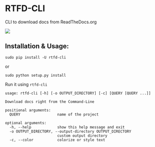 # RTFD-CLI

CLI to download docs from ReadTheDocs.org

<img src='http://i.imgur.com/tAJCxnd.gif'>

## Installation & Usage:

`sudo pip install -U rtfd-cli`

or

`sudo python setup.py install`

Run it using `rtfd-cli`

```
usage: rtfd-cli [-h] [-o OUTPUT_DIRECTORY] [-c] [QUERY [QUERY ...]]

Download docs right from the Command-Line

positional arguments:
  QUERY                 name of the project

optional arguments:
  -h, --help            show this help message and exit
  -o OUTPUT_DIRECTORY, --output-directory OUTPUT_DIRECTORY
                        custom output directory
  -c, --color           colorize or style text
```
